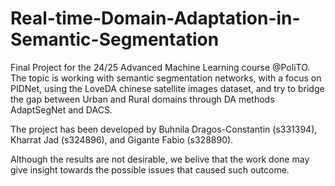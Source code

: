 # Real-time-Domain-Adaptation-in-Semantic-Segmentation
Final Project for the 24/25 Advanced Machine Learning course @PoliTO. The topic is working with semantic segmentation networks, with a focus on PIDNet, using the LoveDA chinese satellite images dataset, and try to bridge the gap between Urban and Rural domains through DA methods AdaptSegNet and DACS.

The project has been developed by Buhnila Dragos-Constantin (s331394), Kharrat Jad (s324896), and Gigante Fabio (s328890).  

Although the results are not desirable, we belive that the work done may give insight towards the possible issues that caused such outcome.  
